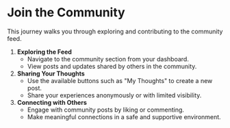 # Join the Community

This journey walks you through exploring and contributing to the community feed.

1. **Exploring the Feed**
   - Navigate to the community section from your dashboard.
   - View posts and updates shared by others in the community.
2. **Sharing Your Thoughts**
   - Use the available buttons such as "My Thoughts" to create a new post.
   - Share your experiences anonymously or with limited visibility.
3. **Connecting with Others**
   - Engage with community posts by liking or commenting.
   - Make meaningful connections in a safe and supportive environment.